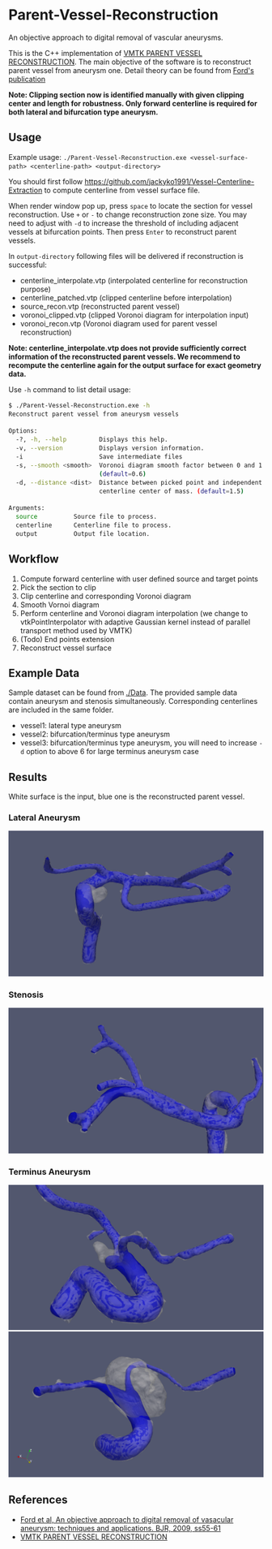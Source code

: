 # Parent-Vessel-Reconstruction
An objective approach to digital removal of vascular aneurysms.

This is the C++ implementation of [VMTK PARENT VESSEL RECONSTRUCTION](http://www.vmtk.org/tutorials/ParentVesselReconstruction.html). The main objective of the software is to reconstruct parent vessel from aneurysm one. Detail theory can be found from [Ford's publication](https://www.birpublications.org/doi/epub/10.1259/bjr/67593727)

**Note: Clipping section now is identified manually with given clipping center and length for robustness. Only forward centerline is required for both lateral and bifurcation type aneurysm.**

## Usage
Example usage: `./Parent-Vessel-Reconstruction.exe <vessel-surface-path> <centerline-path> <output-directory>`

You should first follow https://github.com/jackyko1991/Vessel-Centerline-Extraction to compute centerline from vessel surface file.

When render window pop up, press `space` to locate the section for vessel reconstruction. Use `+` or `-` to change reconstruction zone size. You may need to adjust with `-d` to increase the threshold of including adjacent vessels at bifurcation points. Then press `Enter` to reconstruct parent vessels. 

In `output-directory` following files will be delivered if reconstruction is successful:

- centerline_interpolate.vtp (interpolated centerline for reconstruction purpose)
- centerline_patched.vtp (clipped centerline before interpolation)
- source_recon.vtp (reconstructed parent vessel)
- voronoi_clipped.vtp (clipped Voronoi diagram for interpolation input)
- voronoi_recon.vtp (Voronoi diagram used for parent vessel reconstruction)

**Note: centerline_interpolate.vtp does not provide sufficiently correct information of the reconstructed parent vessels. We recommend to recompute the centerline again for the output surface for exact geometry data.**

Use `-h` command to list detail usage:
```bash
$ ./Parent-Vessel-Reconstruction.exe -h
Reconstruct parent vessel from aneurysm vessels

Options:
  -?, -h, --help         Displays this help.
  -v, --version          Displays version information.
  -i                     Save intermediate files
  -s, --smooth <smooth>  Voronoi diagram smooth factor between 0 and 1
                         (default=0.6)
  -d, --distance <dist>  Distance between picked point and independent
                         centerline center of mass. (default=1.5)

Arguments:
  source          Source file to process.
  centerline      Centerline file to process.
  output          Output file location.
```

## Workflow
1. Compute forward centerline with user defined source and target points
2. Pick the section to clip
3. Clip centerline and corresponding Voronoi diagram
4. Smooth Vornoi diagram
4. Perform centerline and Voronoi diagram interpolation (we change to vtkPointInterpolator with adaptive Gaussian kernel instead of parallel transport method used by VMTK)
5. (Todo) End points extension
6. Reconstruct vessel surface

## Example Data
Sample dataset can be found from [./Data](./data). The provided sample data contain aneurysm and stenosis simultaneously. Corresponding centerlines are included in the same folder. 

- vessel1: lateral type aneurysm
- vessel2: bifurcation/terminus type aneurysm
- vessel3: bifurcation/terminus type aneurysm, you will need to increase `-d` option to above 6 for large terminus aneurysm case

## Results
White surface is the input, blue one is the reconstructed parent vessel.

### Lateral Aneurysm
![Lateral aneurysm](./Docs/lateral_aneurysm.png)

### Stenosis
![Stenosis](./Docs/stenosis.png)

### Terminus Aneurysm
![Terminus aneurysm](./Docs/terminus_aneurysm.png)
![Large terminus aneurysm](./Docs/terminus_aneurysm_large.png)

## References
- [Ford et al, An objective approach to digital removal of vasacular aneurysm: techniques and applications. BJR, 2009, ss55-61](https://www.birpublications.org/doi/epub/10.1259/bjr/67593727)
- [VMTK PARENT VESSEL RECONSTRUCTION](http://www.vmtk.org/tutorials/ParentVesselReconstruction.html)
